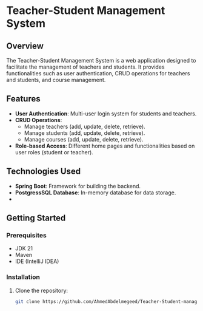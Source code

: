 # Teacher-Student Management System

## Overview

The Teacher-Student Management System is a web application designed to facilitate the management of teachers and students. It provides functionalities such as user authentication, CRUD operations for teachers and students, and course management.

## Features

- **User Authentication**: Multi-user login system for students and teachers.
- **CRUD Operations**: 
  - Manage teachers (add, update, delete, retrieve).
  - Manage students (add, update, delete, retrieve).
  - Manage courses (add, update, delete, retrieve).
- **Role-based Access**: Different home pages and functionalities based on user roles (student or teacher).

## Technologies Used

- **Spring Boot**: Framework for building the backend.
- **PostgressSQL Database**: In-memory database for data storage.
- 
## Getting Started

### Prerequisites

- JDK 21
- Maven
- IDE (IntelliJ IDEA)

### Installation

1. Clone the repository:

   ```bash
   git clone https://github.com/AhmedAbdelmegeed/Teacher-Student-management-System.git

